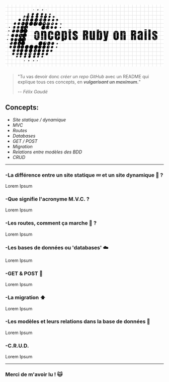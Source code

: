 ![GitHub Logo](logo/logoconcepts.png)
----------
> "Tu vas devoir donc *créer un repo GitHub* avec un README qui explique tous ces concepts, en **_vulgarisant un maximum._**"
>
> -- *Félix Gaudé*

## Concepts:
 +  _Site statique / dynamique_
 + _MVC_
 + _Routes_
 + _Databases_
 + _GET / POST_
 + _Migration_
 + _Relations entre modèles des BDD_
 + _CRUD_
------
### -La différence entre un site statique :zzz: et un site dynamique :running: ?
Lorem Ipsum

### -Que signifie l'acronyme M.V.C. ?
Lorem Ipsum

### -Les routes, comment ça marche :car: ?
Lorem Ipsum

### -Les bases de données ou 'databases' :cloud:
Lorem Ipsum

### -GET & POST :email:
Lorem Ipsum

### -La migration :arrow_up:
Lorem Ipsum

### -Les modèles et leurs relations dans la base de données :blue_book:
Lorem Ipsum

### -C.R.U.D. 
Lorem Ipsum

------
### Merci de m'avoir lu ! :cat:
